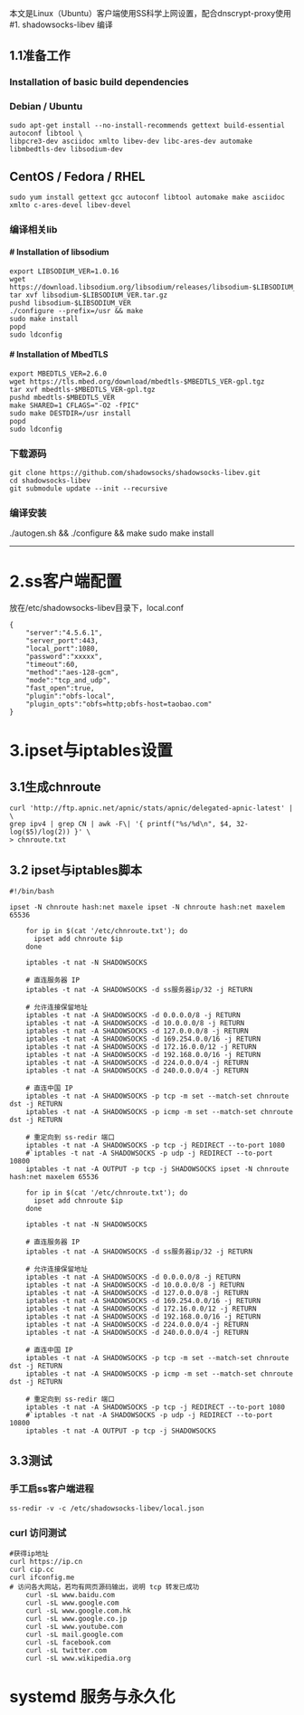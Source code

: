 本文是Linux（Ubuntu）客户端使用SS科学上网设置，配合dnscrypt-proxy使用
#1. shadowsocks-libev 编译 
## 1.1准备工作
### Installation of basic build dependencies
### Debian / Ubuntu


    sudo apt-get install --no-install-recommends gettext build-essential autoconf libtool \
    libpcre3-dev asciidoc xmlto libev-dev libc-ares-dev automake libmbedtls-dev libsodium-dev
## CentOS / Fedora / RHEL


    sudo yum install gettext gcc autoconf libtool automake make asciidoc xmlto c-ares-devel libev-devel
### 编译相关lib
#### # Installation of libsodium


    export LIBSODIUM_VER=1.0.16
    wget https://download.libsodium.org/libsodium/releases/libsodium-$LIBSODIUM_VER.tar.gz
    tar xvf libsodium-$LIBSODIUM_VER.tar.gz
    pushd libsodium-$LIBSODIUM_VER
    ./configure --prefix=/usr && make
    sudo make install
    popd
    sudo ldconfig

#### # Installation of MbedTLS


    export MBEDTLS_VER=2.6.0
    wget https://tls.mbed.org/download/mbedtls-$MBEDTLS_VER-gpl.tgz
    tar xvf mbedtls-$MBEDTLS_VER-gpl.tgz
    pushd mbedtls-$MBEDTLS_VER
    make SHARED=1 CFLAGS="-O2 -fPIC"
    sudo make DESTDIR=/usr install
    popd
    sudo ldconfig
### 下载源码


    git clone https://github.com/shadowsocks/shadowsocks-libev.git
    cd shadowsocks-libev
    git submodule update --init --recursive
### 编译安装
./autogen.sh && ./configure && make
sudo make install

------------


# 2.ss客户端配置
放在/etc/shadowsocks-libev目录下，local.conf

    {
        "server":"4.5.6.1",
        "server_port":443,
        "local_port":1080,
        "password":"xxxxx",
        "timeout":60,
        "method":"aes-128-gcm",
        "mode":"tcp_and_udp",
        "fast_open":true,
        "plugin":"obfs-local",
        "plugin_opts":"obfs=http;obfs-host=taobao.com"
    }
    


# 3.ipset与iptables设置 
## 3.1生成chnroute

    curl 'http://ftp.apnic.net/apnic/stats/apnic/delegated-apnic-latest' | \
    grep ipv4 | grep CN | awk -F\| '{ printf("%s/%d\n", $4, 32-log($5)/log(2)) }' \
    > chnroute.txt
## 3.2 ipset与iptables脚本


   

    #!/bin/bash
    
    ipset -N chnroute hash:net maxele ipset -N chnroute hash:net maxelem 65536
        
        for ip in $(cat '/etc/chnroute.txt'); do
          ipset add chnroute $ip
        done
        
        iptables -t nat -N SHADOWSOCKS
        
        # 直连服务器 IP
        iptables -t nat -A SHADOWSOCKS -d ss服务器ip/32 -j RETURN
        
        # 允许连接保留地址
        iptables -t nat -A SHADOWSOCKS -d 0.0.0.0/8 -j RETURN
        iptables -t nat -A SHADOWSOCKS -d 10.0.0.0/8 -j RETURN
        iptables -t nat -A SHADOWSOCKS -d 127.0.0.0/8 -j RETURN
        iptables -t nat -A SHADOWSOCKS -d 169.254.0.0/16 -j RETURN
        iptables -t nat -A SHADOWSOCKS -d 172.16.0.0/12 -j RETURN
        iptables -t nat -A SHADOWSOCKS -d 192.168.0.0/16 -j RETURN
        iptables -t nat -A SHADOWSOCKS -d 224.0.0.0/4 -j RETURN
        iptables -t nat -A SHADOWSOCKS -d 240.0.0.0/4 -j RETURN
        
        # 直连中国 IP
        iptables -t nat -A SHADOWSOCKS -p tcp -m set --match-set chnroute dst -j RETURN
        iptables -t nat -A SHADOWSOCKS -p icmp -m set --match-set chnroute dst -j RETURN
        
        # 重定向到 ss-redir 端口
        iptables -t nat -A SHADOWSOCKS -p tcp -j REDIRECT --to-port 1080
        #`iptables -t nat -A SHADOWSOCKS -p udp -j REDIRECT --to-port 10800
        iptables -t nat -A OUTPUT -p tcp -j SHADOWSOCKS ipset -N chnroute hash:net maxelem 65536
        
        for ip in $(cat '/etc/chnroute.txt'); do
          ipset add chnroute $ip
        done
        
        iptables -t nat -N SHADOWSOCKS
        
        # 直连服务器 IP
        iptables -t nat -A SHADOWSOCKS -d ss服务器ip/32 -j RETURN
        
        # 允许连接保留地址
        iptables -t nat -A SHADOWSOCKS -d 0.0.0.0/8 -j RETURN
        iptables -t nat -A SHADOWSOCKS -d 10.0.0.0/8 -j RETURN
        iptables -t nat -A SHADOWSOCKS -d 127.0.0.0/8 -j RETURN
        iptables -t nat -A SHADOWSOCKS -d 169.254.0.0/16 -j RETURN
        iptables -t nat -A SHADOWSOCKS -d 172.16.0.0/12 -j RETURN
        iptables -t nat -A SHADOWSOCKS -d 192.168.0.0/16 -j RETURN
        iptables -t nat -A SHADOWSOCKS -d 224.0.0.0/4 -j RETURN
        iptables -t nat -A SHADOWSOCKS -d 240.0.0.0/4 -j RETURN
        
        # 直连中国 IP
        iptables -t nat -A SHADOWSOCKS -p tcp -m set --match-set chnroute dst -j RETURN
        iptables -t nat -A SHADOWSOCKS -p icmp -m set --match-set chnroute dst -j RETURN
        
        # 重定向到 ss-redir 端口
        iptables -t nat -A SHADOWSOCKS -p tcp -j REDIRECT --to-port 1080
        #`iptables -t nat -A SHADOWSOCKS -p udp -j REDIRECT --to-port 10800
        iptables -t nat -A OUTPUT -p tcp -j SHADOWSOCKS
## 3.3测试
### 手工启ss客户端进程


    ss-redir -v -c /etc/shadowsocks-libev/local.json
### curl 访问测试


   

    #获得ip地址
    curl https://ip.cn
    curl cip.cc
    curl ifconfig.me
    # 访问各大网站，若均有网页源码输出，说明 tcp 转发已成功
        curl -sL www.baidu.com
        curl -sL www.google.com
        curl -sL www.google.com.hk
        curl -sL www.google.co.jp
        curl -sL www.youtube.com
        curl -sL mail.google.com
        curl -sL facebook.com
        curl -sL twitter.com
        curl -sL www.wikipedia.org
# systemd 服务与永久化


